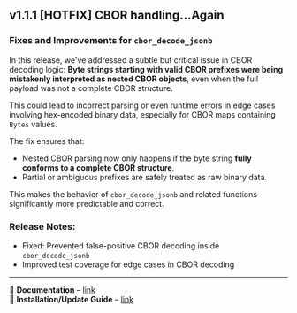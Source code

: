 ## v1.1.1 [HOTFIX] CBOR handling...Again

### Fixes and Improvements for `cbor_decode_jsonb`

In this release, we've addressed a subtle but critical issue in CBOR decoding logic:
**Byte strings starting with valid CBOR prefixes were being mistakenly interpreted as nested CBOR objects**, even when the full payload was not a complete CBOR structure.

This could lead to incorrect parsing or even runtime errors in edge cases involving hex-encoded binary data, especially for CBOR maps containing `Bytes` values.

The fix ensures that:

* Nested CBOR parsing now only happens if the byte string **fully conforms to a complete CBOR structure**.
* Partial or ambiguous prefixes are safely treated as raw binary data.

This makes the behavior of `cbor_decode_jsonb` and related functions significantly more predictable and correct.

### Release Notes:

* Fixed: Prevented false-positive CBOR decoding inside `cbor_decode_jsonb`
* Improved test coverage for edge cases in CBOR decoding
---

📖 **Documentation** – [link](https://github.com/cardano-community/pg_cardano/blob/master/README.md)  
📌 **Installation/Update Guide** – [link](https://github.com/cardano-community/pg_cardano/blob/master/README.md#installing-pre-built-binaries)
